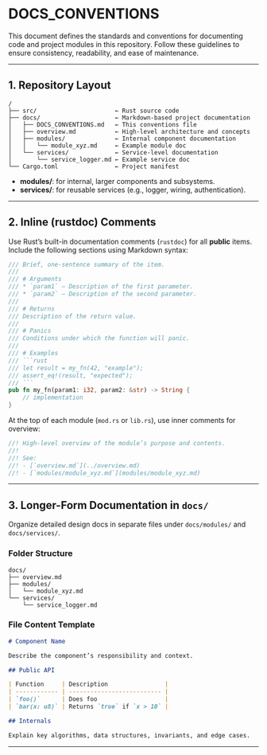 # DOCS_CONVENTIONS

This document defines the standards and conventions for documenting code and project modules in this repository. Follow these guidelines to ensure consistency, readability, and ease of maintenance.

---

## 1. Repository Layout

```
/
├── src/                      ← Rust source code
├── docs/                     ← Markdown-based project documentation
│   ├── DOCS_CONVENTIONS.md   ← This conventions file
│   ├── overview.md           ← High-level architecture and concepts
│   ├── modules/              ← Internal component documentation
│   │   └── module_xyz.md     ← Example module doc
│   └── services/             ← Service-level documentation
│       └── service_logger.md ← Example service doc
└── Cargo.toml                ← Project manifest
```

- **modules/**: for internal, larger components and subsystems.
- **services/**: for reusable services (e.g., logger, wiring, authentication).

---

## 2. Inline (rustdoc) Comments

Use Rust’s built-in documentation comments (`rustdoc`) for all **public** items. Include the following sections using Markdown syntax:

````rust
/// Brief, one-sentence summary of the item.
///
/// # Arguments
/// * `param1` – Description of the first parameter.
/// * `param2` – Description of the second parameter.
///
/// # Returns
/// Description of the return value.
///
/// # Panics
/// Conditions under which the function will panic.
///
/// # Examples
/// ```rust
/// let result = my_fn(42, "example");
/// assert_eq!(result, "expected");
/// ```
pub fn my_fn(param1: i32, param2: &str) -> String {
    // implementation
}
````

At the top of each module (`mod.rs` or `lib.rs`), use inner comments for overview:

```rust
//! High-level overview of the module’s purpose and contents.
//!
//! See:
//! - [`overview.md`](../overview.md)
//! - [`modules/module_xyz.md`](modules/module_xyz.md)
```

---

## 3. Longer-Form Documentation in `docs/`

Organize detailed design docs in separate files under `docs/modules/` and `docs/services/`.

### Folder Structure

```
docs/
├── overview.md
├── modules/
│   └── module_xyz.md
└── services/
    └── service_logger.md
```

### File Content Template

```markdown
# Component Name

Describe the component’s responsibility and context.

## Public API

| Function     | Description                |
| ------------ | -------------------------- |
| `foo()`      | Does foo                   |
| `bar(x: u8)` | Returns `true` if `x > 10` |

## Internals

Explain key algorithms, data structures, invariants, and edge cases.
```

---
